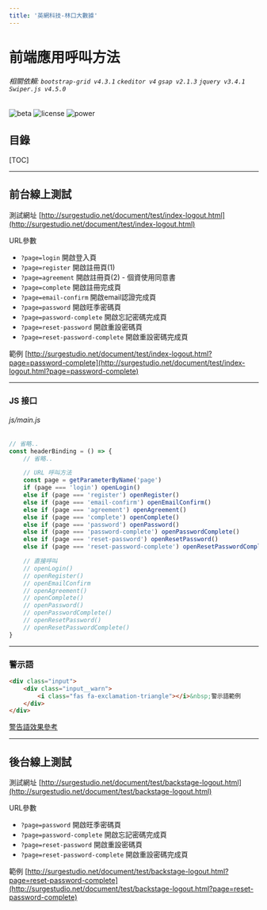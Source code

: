 ```yaml
---
title: '英網科技-林口大數據'
---
```


前端應用呼叫方法
===

###### 相關依賴: `bootstrap-grid v4.3.1` `ckeditor v4` `gsap v2.1.3` `jquery v3.4.1` `Swiper.js v4.5.0`

![beta](https://img.shields.io/appveyor/ci/:user/:repo.svg)
![license](https://img.shields.io/npm/l/express.svg)
![power](https://img.shields.io/static/v1.svg?label=Power%20By&message=Joey)

## 目錄

[TOC]

---

## 前台線上測試

測試網址 [http://surgestudio.net/document/test/index-logout.html](http://surgestudio.net/document/test/index-logout.html)

URL參數
- `?page=login` 開啟登入頁
- `?page=register` 開啟註冊頁(1)
- `?page=agreement` 開啟註冊頁(2) - 個資使用同意書
- `?page=complete` 開啟註冊完成頁
- `?page=email-confirm` 開啟email認證完成頁
- `?page=password` 開啟旺季密碼頁
- `?page=password-complete` 開啟忘記密碼完成頁
- `?page=reset-password` 開啟重設密碼頁
- `?page=reset-password-complete` 開啟重設密碼完成頁

範例 [http://surgestudio.net/document/test/index-logout.html?page=password-complete](http://surgestudio.net/document/test/index-logout.html?page=password-complete)

---

### JS 接口

###### js/main.js
```javascript
// 省略..
const headerBinding = () => {
    // 省略..

    // URL 呼叫方法
    const page = getParameterByName('page')
    if (page === 'login') openLogin()
    else if (page === 'register') openRegister()
    else if (page === 'email-confirm') openEmailConfirm()
    else if (page === 'agreement') openAgreement()
    else if (page === 'complete') openComplete()
    else if (page === 'password') openPassword()
    else if (page === 'password-complete') openPasswordComplete()
    else if (page === 'reset-password') openResetPassword()
    else if (page === 'reset-password-complete') openResetPasswordComplete()

    // 直接呼叫
    // openLogin()
    // openRegister()
    // openEmailConfirm
    // openAgreement()
    // openComplete()
    // openPassword()
    // openPasswordComplete()
    // openResetPassword()
    // openResetPasswordComplete()
}
```

---

### 警示語
```html
<div class="input">
    <div class="input__warn">
        <i class="fas fa-exclamation-triangle"></i>&nbsp;警示語範例
    </div>
</div>
```
 [警告語效果參考](http://surgestudio.net/document/test/index-logout.html?page=login)

---

## 後台線上測試

測試網址 [http://surgestudio.net/document/test/backstage-logout.html](http://surgestudio.net/document/test/backstage-logout.html)

URL參數
- `?page=password` 開啟旺季密碼頁
- `?page=password-complete` 開啟忘記密碼完成頁
- `?page=reset-password` 開啟重設密碼頁
- `?page=reset-password-complete` 開啟重設密碼完成頁

範例 [http://surgestudio.net/document/test/backstage-logout.html?page=reset-password-complete](http://surgestudio.net/document/test/backstage-logout.html?page=reset-password-complete)